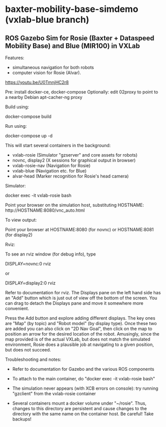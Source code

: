 # baxter-mobility-base-simdemo (vxlab-blue branch)
## ROS Gazebo Sim for Rosie (Baxter + Dataspeed Mobility Base) and Blue (MIR100) in VXLab

Features:
- simultaneous navigation for both robots
- computer vision for Rosie (Alvar).

https://youtu.be/U0TmnjHC2r8

Pre: install docker-ce, docker-compose
Optionally: edit 02proxy to point to a nearby Debian apt-cacher-ng proxy

Build using:

docker-compose build

Run using:

docker-compose up -d

This will start several containers in the background:
- vxlab-rosie (Simulator "gzserver" and core assets for robots)
- novnc, display2 (X sessions for graphical output in browser)
- vxlab-rosie-nav (Navigation for Rosie)
- vxlab-blue (Navigation etc. for Blue)
- alvar-head (Marker recognition for Rosie's head camera)

Simulator:

docker exec -it vxlab-rosie bash

Point your browser on the simulation host, substituting HOSTNAME: http://HOSTNAME:8080/vnc_auto.html

To view output:

Point your browser at HOSTNAME:8080 (for novnc) or HOSTNAME:8081 (for display2)

Rviz:

To see an rviz window (for debug info), type

DISPLAY=novnc:0 rviz

or

DISPLAY=display2:0 rviz

Refer to documentation for rviz. The Displays pane on the left hand side has an "Add" button which is just out of view off the bottom of the screen. You can drag to detach the Displays pane and move it somewhere more convenient.

Press the Add button and explore adding different displays. The key ones are "Map" (by topic) and "Robot model" (by display type). Once these two are added you can also click on "2D Nav Goal", then click on the map to position an arrow for the desired location of the robot. Amusingly, since the map provided is of the actual VXLab, but does not match the simulated environment, Rosie does a plausible job at navigating to a given position, but does not succeed.

Troubleshooting and notes:

- Refer to documentation for Gazebo and the various ROS components

- To attach to the main container, do "docker exec -it vxlab-rosie bash"

- The simulation never appears (with XCB errors on console): try running "gzclient" from the vxlab-rosie container

- Several containers mount a docker volume under "~/rosie". Thus, changes to this directory are persistent and cause changes to the directory with the same name on the container host. Be careful! Take backups!
